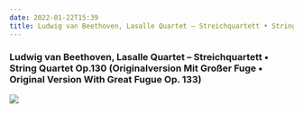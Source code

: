 ```yaml
---
date: 2022-01-22T15:39
title: Ludwig van Beethoven, Lasalle Quartet – Streichquartett • String Quartet Op.130 (Originalversion Mit Großer Fuge • Original Version With Great Fugue Op. 133)
---
```

### Ludwig van Beethoven, Lasalle Quartet – Streichquartett • String Quartet Op.130 (Originalversion Mit Großer Fuge • Original Version With Great Fugue Op. 133)
[![](https://i.discogs.com/-qU-5iKXPFIEVNIcvpBYW9jSX5V1oRKzvJ1hI7kugzo/rs:fit/g:sm/q:90/h:589/w:600/czM6Ly9kaXNjb2dz/LWltYWdlcy9SLTM0/MTI0NDAtMTU5NzYx/Mjc1NC0zNTgzLmpw/ZWc.jpeg)][1] 

[1]: https://www.discogs.com/release/3412440
